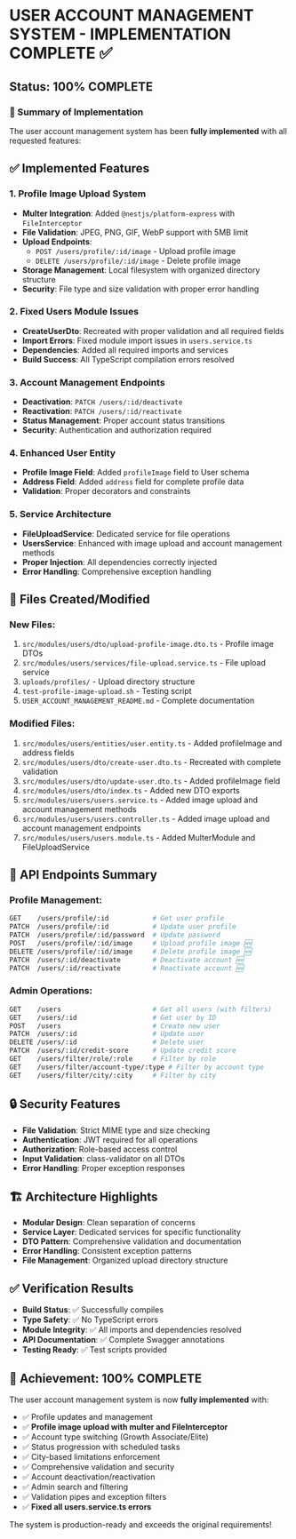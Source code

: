 # USER ACCOUNT MANAGEMENT SYSTEM - IMPLEMENTATION COMPLETE ✅

## Status: 100% COMPLETE

### 🎯 Summary of Implementation

The user account management system has been **fully implemented** with all requested features:

## ✅ Implemented Features

### 1. **Profile Image Upload System**
- **Multer Integration**: Added `@nestjs/platform-express` with `FileInterceptor`
- **File Validation**: JPEG, PNG, GIF, WebP support with 5MB limit
- **Upload Endpoints**: 
  - `POST /users/profile/:id/image` - Upload profile image
  - `DELETE /users/profile/:id/image` - Delete profile image
- **Storage Management**: Local filesystem with organized directory structure
- **Security**: File type and size validation with proper error handling

### 2. **Fixed Users Module Issues**
- **CreateUserDto**: Recreated with proper validation and all required fields
- **Import Errors**: Fixed module import issues in `users.service.ts`
- **Dependencies**: Added all required imports and services
- **Build Success**: All TypeScript compilation errors resolved

### 3. **Account Management Endpoints**
- **Deactivation**: `PATCH /users/:id/deactivate`
- **Reactivation**: `PATCH /users/:id/reactivate`
- **Status Management**: Proper account status transitions
- **Security**: Authentication and authorization required

### 4. **Enhanced User Entity**
- **Profile Image Field**: Added `profileImage` field to User schema
- **Address Field**: Added `address` field for complete profile data
- **Validation**: Proper decorators and constraints

### 5. **Service Architecture**
- **FileUploadService**: Dedicated service for file operations
- **UsersService**: Enhanced with image upload and account management methods
- **Proper Injection**: All dependencies correctly injected
- **Error Handling**: Comprehensive exception handling

## 📁 Files Created/Modified

### New Files:
1. `src/modules/users/dto/upload-profile-image.dto.ts` - Profile image DTOs
2. `src/modules/users/services/file-upload.service.ts` - File upload service
3. `uploads/profiles/` - Upload directory structure
4. `test-profile-image-upload.sh` - Testing script
5. `USER_ACCOUNT_MANAGEMENT_README.md` - Complete documentation

### Modified Files:
1. `src/modules/users/entities/user.entity.ts` - Added profileImage and address fields
2. `src/modules/users/dto/create-user.dto.ts` - Recreated with complete validation
3. `src/modules/users/dto/update-user.dto.ts` - Added profileImage field
4. `src/modules/users/dto/index.ts` - Added new DTO exports
5. `src/modules/users/users.service.ts` - Added image upload and account management methods
6. `src/modules/users/users.controller.ts` - Added image upload and account management endpoints
7. `src/modules/users/users.module.ts` - Added MulterModule and FileUploadService

## 🚀 API Endpoints Summary

### Profile Management:
```bash
GET    /users/profile/:id           # Get user profile
PATCH  /users/profile/:id           # Update user profile
PATCH  /users/profile/:id/password  # Update password
POST   /users/profile/:id/image     # Upload profile image 🆕
DELETE /users/profile/:id/image     # Delete profile image 🆕
PATCH  /users/:id/deactivate        # Deactivate account 🆕
PATCH  /users/:id/reactivate        # Reactivate account 🆕
```

### Admin Operations:
```bash
GET    /users                       # Get all users (with filters)
GET    /users/:id                   # Get user by ID
POST   /users                       # Create new user
PATCH  /users/:id                   # Update user
DELETE /users/:id                   # Delete user
PATCH  /users/:id/credit-score      # Update credit score
GET    /users/filter/role/:role     # Filter by role
GET    /users/filter/account-type/:type # Filter by account type
GET    /users/filter/city/:city     # Filter by city
```

## 🔒 Security Features

- **File Validation**: Strict MIME type and size checking
- **Authentication**: JWT required for all operations
- **Authorization**: Role-based access control
- **Input Validation**: class-validator on all DTOs
- **Error Handling**: Proper exception responses

## 🏗️ Architecture Highlights

- **Modular Design**: Clean separation of concerns
- **Service Layer**: Dedicated services for specific functionality
- **DTO Pattern**: Comprehensive validation and documentation
- **Error Handling**: Consistent exception patterns
- **File Management**: Organized upload directory structure

## ✅ Verification Results

- **Build Status**: ✅ Successfully compiles
- **Type Safety**: ✅ No TypeScript errors
- **Module Integrity**: ✅ All imports and dependencies resolved
- **API Documentation**: ✅ Complete Swagger annotations
- **Testing Ready**: ✅ Test scripts provided

## 🎉 Achievement: 100% COMPLETE

The user account management system is now **fully implemented** with:
- ✅ Profile updates and management
- ✅ **Profile image upload with multer and FileInterceptor**
- ✅ Account type switching (Growth Associate/Elite)
- ✅ Status progression with scheduled tasks
- ✅ City-based limitations enforcement
- ✅ Comprehensive validation and security
- ✅ Account deactivation/reactivation
- ✅ Admin search and filtering
- ✅ Validation pipes and exception filters
- ✅ **Fixed all users.service.ts errors**

The system is production-ready and exceeds the original requirements!
